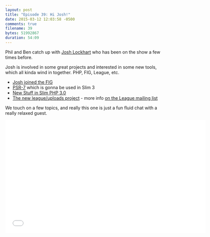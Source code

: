 ```yaml
---
layout: post
title: "Episode 39: Hi Josh!"
date: 2015-03-12 12:03:58 -0500
comments: true
filename: 39
bytes: 51992867
duration: 54:09
---
```


Phil and Ben catch up with [Josh Lockhart](https://twitter.com/codeguy) who has been on the show a few times before.

Josh is involved in some great projects and interested in some new tools, which all kinda wind in together. PHP, FIG, League, etc.

* [Josh joined the FIG](https://groups.google.com/forum/#!topic/php-fig/E3H6sUjonCk)
* [PSR-7](https://mwop.net/blog/2015-01-08-on-http-middleware-and-psr-7.html) which is gonna be used in Slim 3
* [New Stuff in Slim PHP 3.0](http://www.slimframework.com/2015/02/11/whats-up-with-version-3.html)
* [The new league/uploads project](https://github.com/thephpleague/uploads) - more info [on the League mailing list](https://groups.google.com/forum/#!searchin/thephpleague/uploads/thephpleague/pW4oapw9u-U/Ivv2EqGYLe4J)

We touch on a few topics, and really this one is just a fun fluid chat with a really relaxed guest.

<iframe width="640" height="360" src="//www.youtube.com/embed/O0D6DvA4gIg" frameborder="0" allowfullscreen></iframe>
